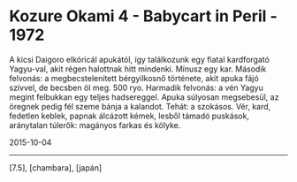 # Kozure Okami 4 - Babycart in Peril - 1972

A kicsi Daigoro elkóricál apukától, így találkozunk egy fiatal kardforgató Yagyu-val, akit régen halottnak hitt mindenki. Mínusz egy kar. Második felvonás: a megbecstelenített bérgyilkosnő története, akit apuka fájó szívvel, de becsben öl meg. 500 ryo. Harmadik felvonás: a vén Yagyu megint felbukkan egy teljes hadsereggel. Apuka súlyosan megsebesül, az öregnek pedig fél szeme bánja a kalandot. Tehát: a szokásos. Vér, kard, fedetlen keblek, papnak álcázott kémek, lesből támadó puskások, aránytalan túlerők: magányos farkas és kölyke.

2015-10-04 

----

[7.5], [chambara], [japán]